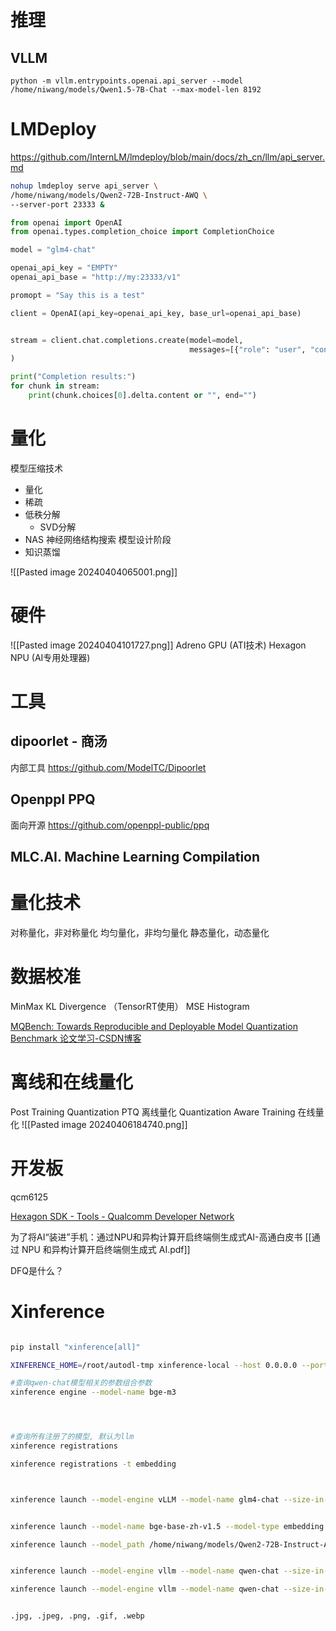 
# 推理

## VLLM

```
python -m vllm.entrypoints.openai.api_server --model /home/niwang/models/Qwen1.5-7B-Chat --max-model-len 8192

```

# LMDeploy

https://github.com/InternLM/lmdeploy/blob/main/docs/zh_cn/llm/api_server.md


```bash
nohup lmdeploy serve api_server \
/home/niwang/models/Qwen2-72B-Instruct-AWQ \
--server-port 23333 &
```


```python
from openai import OpenAI
from openai.types.completion_choice import CompletionChoice

model = "glm4-chat"

openai_api_key = "EMPTY" 
openai_api_base = "http://my:23333/v1"

promopt = "Say this is a test"

client = OpenAI(api_key=openai_api_key, base_url=openai_api_base)


stream = client.chat.completions.create(model=model, 
										messages=[{"role": "user", "content": promopt}], stream=True
)

print("Completion results:")
for chunk in stream: 
	print(chunk.choices[0].delta.content or "", end="")
```


# 量化

模型压缩技术
- 量化
- 稀疏
- 低秩分解
  - SVD分解
- NAS 神经网络结构搜索 模型设计阶段
- 知识蒸馏


![[Pasted image 20240404065001.png]]

# 硬件

![[Pasted image 20240404101727.png]]
Adreno GPU (ATI技术)
Hexagon NPU (AI专用处理器)

# 工具

## dipoorlet - 商汤
内部工具
https://github.com/ModelTC/Dipoorlet

## Openppl PPQ
面向开源
https://github.com/openppl-public/ppq

## MLC.AI.  Machine Learning Compilation





# 量化技术
对称量化，非对称量化
均匀量化，非均匀量化
静态量化，动态量化


# 数据校准
MinMax
KL Divergence （TensorRT使用）
MSE
Histogram



[MQBench: Towards Reproducible and Deployable Model Quantization Benchmark 论文学习-CSDN博客](https://blog.csdn.net/qq_31993233/article/details/123893593)

# 离线和在线量化
Post Training Quantization PTQ 离线量化
Quantization Aware Training 在线量化
![[Pasted image 20240406184740.png]]

# 开发板
qcm6125

[Hexagon SDK - Tools - Qualcomm Developer Network](https://developer.qualcomm.com/software/hexagon-dsp-sdk/tools)

为了将AI“装进”手机：通过NPU和异构计算开启终端侧生成式AI-高通白皮书
[[通过 NPU 和异构计算开启终端侧生成式 AI.pdf]]


DFQ是什么？


# Xinference



```bash

pip install "xinference[all]"

XINFERENCE_HOME=/root/autodl-tmp xinference-local --host 0.0.0.0 --port 9997

#查询qwen-chat模型相关的参数组合参数
xinference engine --model-name bge-m3




#查询所有注册了的模型, 默认为llm
xinference registrations

xinference registrations -t embedding



xinference launch --model-engine vLLM --model-name glm4-chat --size-in-billions 9 --model-format pytorch


xinference launch --model-name bge-base-zh-v1.5 --model-type embedding

```


```bash
xinference launch --model_path /home/niwang/models/Qwen2-72B-Instruct-AWQ --model-engine vllm -n qwen2-chat


xinference launch --model-engine vllm --model-name qwen-chat --size-in-billions 72 --model-format gptq --quantization Int4

xinference launch --model-engine vllm --model-name qwen-chat --size-in-billions 7 --model-format pytorch --quantization Int4


.jpg, .jpeg, .png, .gif, .webp
```

